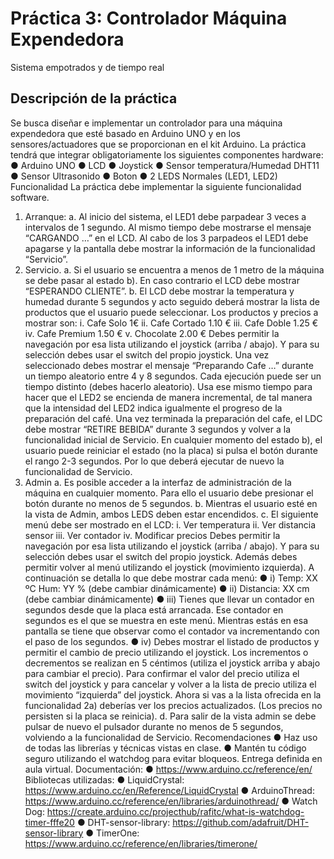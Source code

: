 # Práctica 3: Controlador Máquina Expendedora
Sistema empotrados y de tiempo real
## Descripción de la práctica
Se busca diseñar e implementar un controlador para una máquina expendedora que esté
basado en Arduino UNO y en los sensores/actuadores que se proporcionan en el kit Arduino.
La práctica tendrá que integrar obligatoriamente los siguientes componentes hardware:
● Arduino UNO
● LCD
● Joystick
● Sensor temperatura/Humedad DHT11
● Sensor Ultrasonido
● Boton
● 2 LEDS Normales (LED1, LED2)
Funcionalidad
La práctica debe implementar la siguiente funcionalidad software.
1. Arranque:
a. Al inicio del sistema, el LED1 debe parpadear 3 veces a intervalos de 1 segundo.
Al mismo tiempo debe mostrarse el mensaje “CARGANDO …” en el LCD. Al
cabo de los 3 parpadeos el LED1 debe apagarse y la pantalla debe mostrar la
información de la funcionalidad “Servicio”.
2. Servicio.
a. Si el usuario se encuentra a menos de 1 metro de la máquina se debe pasar al
estado b). En caso contrario el LCD debe mostrar “ESPERANDO CLIENTE”.
b. El LCD debe mostrar la temperatura y humedad durante 5 segundos y acto
seguido deberá mostrar la lista de productos que el usuario puede seleccionar.
Los productos y precios a mostrar son:
i. Cafe Solo 1€
ii. Cafe Cortado 1.10 €
iii. Cafe Doble 1.25 €
iv. Cafe Premium 1.50 €
v. Chocolate 2.00 €
Debes permitir la navegación por esa lista utilizando el joystick (arriba / abajo). Y
para su selección debes usar el switch del propio joystick. Una vez seleccionado debes mostrar
el mensaje “Preparando Cafe …” durante un tiempo aleatorio entre 4 y 8 segundos. Cada
ejecución puede ser un tiempo distinto (debes hacerlo aleatorio). Usa ese mismo tiempo para
hacer que el LED2 se encienda de manera incremental, de tal manera que la intensidad del
LED2 indica igualmente el progreso de la preparación del café. Una vez terminada la
preparación del cafe, el LDC debe mostrar “RETIRE BEBIDA” durante 3 segundos y volver a la
funcionalidad inicial de Servicio.
En cualquier momento del estado b), el usuario puede reiniciar el estado (no la
placa) si pulsa el botón durante el rango 2-3 segundos. Por lo que deberá ejecutar de nuevo la
funcionalidad de Servicio.
3. Admin
a. Es posible acceder a la interfaz de administración de la máquina en cualquier
momento. Para ello el usuario debe presionar el botón durante no menos de 5
segundos.
b. Mientras el usuario esté en la vista de Admin, ambos LEDS deben estar
encendidos.
c. El siguiente menú debe ser mostrado en el LCD:
i. Ver temperatura
ii. Ver distancia sensor
iii. Ver contador
iv. Modificar precios
Debes permitir la navegación por esa lista utilizando el joystick (arriba / abajo). Y
para su selección debes usar el switch del propio joystick. Además debes permitir volver
al menú utilizando el joystick (movimiento izquierda). A continuación se detalla lo que
debe mostrar cada menú:
● i) Temp: XX ºC Hum: YY % (debe cambiar dinámicamente)
● ii) Distancia: XX cm (debe cambiar dinámicamente)
● iii) Tienes que llevar un contador en segundos desde que la placa está
arrancada. Ese contador en segundos es el que se muestra en este menú.
Mientras estás en esa pantalla se tiene que observar como el contador va
incrementando con el paso de los segundos.
● iv) Debes mostrar el listado de productos y permitir el cambio de precio utilizando
el joystick. Los incrementos o decrementos se realizan en 5 céntimos (utiliza el
joystick arriba y abajo para cambiar el precio). Para confirmar el valor del precio
utiliza el switch del joystick y para cancelar y volver a la lista de precio utiliza el
movimiento “izquierda” del joystick. Ahora si vas a la lista ofrecida en la
funcionalidad 2a) deberías ver los precios actualizados. (Los precios no
persisten si la placa se reinicia).
d. Para salir de la vista admin se debe pulsar de nuevo el pulsador durante no
menos de 5 segundos, volviendo a la funcionalidad de Servicio.
Recomendaciones
● Haz uso de todas las librerías y técnicas vistas en clase.
● Mantén tu código seguro utilizando el watchdog para evitar bloqueos.
Entrega definida en aula virtual.
Documentación:
● https://www.arduino.cc/reference/en/
Bibliotecas utilizadas:
● LiquidCrystal: https://www.arduino.cc/en/Reference/LiquidCrystal
● ArduinoThread: https://www.arduino.cc/reference/en/libraries/arduinothread/
● Watch Dog: https://create.arduino.cc/projecthub/rafitc/what-is-watchdog-timer-fffe20
● DHT-sensor-library: https://github.com/adafruit/DHT-sensor-library
● TimerOne: https://www.arduino.cc/reference/en/libraries/timerone/
